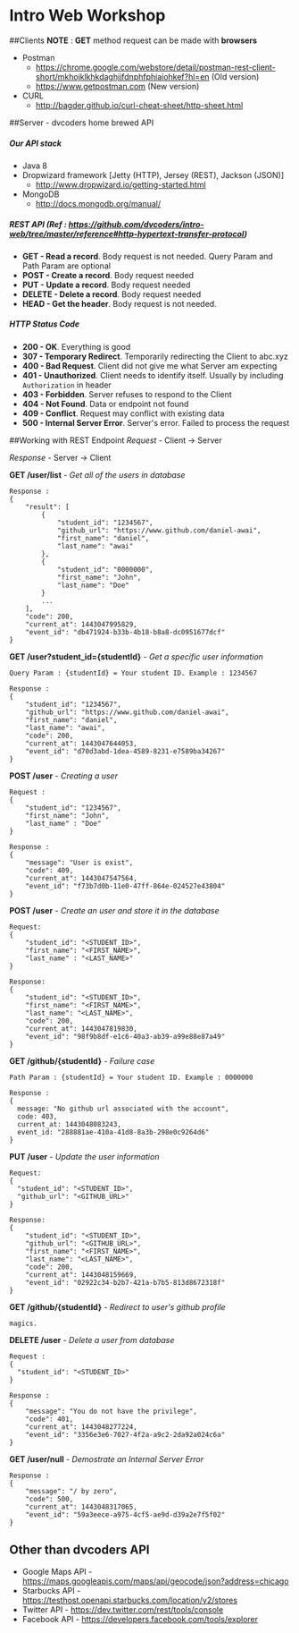 # Intro Web Workshop

##Clients
**NOTE** : **GET** method request can be made with **browsers**
* Postman
  * https://chrome.google.com/webstore/detail/postman-rest-client-short/mkhojklkhkdaghjjfdnphfphiaiohkef?hl=en (Old version)
  * https://www.getpostman.com (New version)
* CURL
  * http://bagder.github.io/curl-cheat-sheet/http-sheet.html


##Server - dvcoders home brewed API 
##### Our API stack 
  * Java 8
  * Dropwizard framework [Jetty (HTTP), Jersey (REST), Jackson (JSON)] 
     * http://www.dropwizard.io/getting-started.html
  * MongoDB 
     * http://docs.mongodb.org/manual/

##### REST API (Ref : https://github.com/dvcoders/intro-web/tree/master/reference#http-hypertext-transfer-protocol)
  * **GET - Read a record**. Body request is not needed. Query Param and Path Param are optional 
  * **POST - Create a record**. Body request needed
  * **PUT - Update a record**. Body request needed 
  * **DELETE - Delete a record**. Body request needed
  * **HEAD - Get the header**. Body request is not needed.

##### HTTP Status Code 
  * **200 - OK**. Everything is good
  * **307 - Temporary Redirect**. Temporarily redirecting the Client to abc.xyz 
  * **400 - Bad Request**. Client did not give me what Server am expecting 
  * **401 - Unauthorized**. Client needs to identify itself. Usually by including `Authorization` in header 
  * **403 - Forbidden**. Server refuses to respond to the Client 
  * **404 - Not Found**. Data or endpoint not found 
  * **409 - Conflict**. Request may conflict with existing data
  * **500 - Internal Server Error**. Server's error. Failed to process the request 

##Working with REST Endpoint
*Request* - Client -> Server

*Response* - Server -> Client


**GET /user/list** - *Get all of the users in database*
```
Response :
{
    "result": [
        {
            "student_id": "1234567",
            "github_url": "https://www.github.com/daniel-awai",
            "first_name": "daniel",
            "last_name": "awai"
        },
        {
            "student_id": "0000000",
            "first_name": "John",
            "last_name": "Doe"
        }
        ...
    ],
    "code": 200,
    "current_at": 1443047995829,
    "event_id": "db471924-b33b-4b18-b8a8-dc0951677dcf"
}
```

**GET /user?student_id={studentId}** - *Get a specific user information*
```
Query Param : {studentId} = Your student ID. Example : 1234567

Response :
{
    "student_id": "1234567",
    "github_url": "https://www.github.com/daniel-awai",
    "first_name": "daniel",
    "last_name": "awai",
    "code": 200,
    "current_at": 1443047644053,
    "event_id": "d70d3abd-1dea-4589-8231-e7589ba34267"
}
```

**POST /user** - *Creating a user*
```
Request :
{
    "student_id": "1234567",
    "first_name": "John",
    "last_name" : "Doe"
}

Response :
{
    "message": "User is exist",
    "code": 409,
    "current_at": 1443047547564,
    "event_id": "f73b7d0b-11e0-47ff-864e-024527e43804"
}
```

**POST /user** - *Create an user and store it in the database*
```
Request:
{
    "student_id": "<STUDENT_ID>",
    "first_name": "<FIRST_NAME>",
    "last_name" : "<LAST_NAME>"
}

Response:
{
    "student_id": "<STUDENT_ID>",
    "first_name": "<FIRST_NAME>",
    "last_name": "<LAST_NAME>",
    "code": 200,
    "current_at": 1443047819830,
    "event_id": "98f9b8df-e1c6-40a3-ab39-a99e88e87a49"
}
```

**GET /github/{studentId}** - *Failure case* 
```
Path Param : {studentId} = Your student ID. Example : 0000000 

Response :
{
  message: "No github url associated with the account",
  code: 403,
  current_at: 1443048083243,
  event_id: "288881ae-410a-41d8-8a3b-298e0c9264d6"
}
```

**PUT /user** - *Update the user information*
```
Request:
{
  "student_id": "<STUDENT_ID>",
  "github_url": "<GITHUB_URL>"
}

Response:
{
    "student_id": "<STUDENT_ID>",
    "github_url": "<GITHUB_URL>",
    "first_name": "<FIRST_NAME>",
    "last_name": "<LAST_NAME>",
    "code": 200,
    "current_at": 1443048159669,
    "event_id": "02922c34-b2b7-421a-b7b5-813d8672318f"
}
```

**GET /github/{studentId}** - *Redirect to user's github profile*
```
magics.
```

**DELETE  /user** - *Delete a user from database*
```
Request :
{
  "student_id": "<STUDENT_ID>"
}

Response :
{
    "message": "You do not have the privilege",
    "code": 401,
    "current_at": 1443048277224,
    "event_id": "3356e3e6-7027-4f2a-a9c2-2da92a024c6a"
}
```


**GET /user/null** - *Demostrate an Internal Server Error* 
```
Response :
{
    "message": "/ by zero",
    "code": 500,
    "current_at": 1443048317065,
    "event_id": "59a3eece-a975-4cf5-ae9d-d39a2e7f5f02"
}
```

## Other than dvcoders API
  * Google Maps API - https://maps.googleapis.com/maps/api/geocode/json?address=chicago
  * Starbucks API - https://testhost.openapi.starbucks.com/location/v2/stores
  * Twitter API - https://dev.twitter.com/rest/tools/console
  * Facebook API - https://developers.facebook.com/tools/explorer

